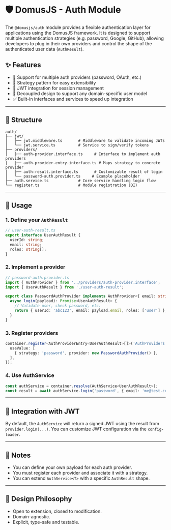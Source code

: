 # 🛡️ DomusJS - Auth Module

The `@domusjs/auth` module provides a flexible authentication layer for applications using the DomusJS framework. It is designed to support multiple authentication strategies (e.g. password, Google, GitHub), allowing developers to plug in their own providers and control the shape of the authenticated user data (`AuthResult`).

## ✨ Features

- 🔑 Support for multiple auth providers (password, OAuth, etc.)
- 🔄 Strategy pattern for easy extensibility
- 🔐 JWT integration for session management
- 🧩 Decoupled design to support any domain-specific user model
- ✅ Built-in interfaces and services to speed up integration

---

## 🧱 Structure

```
auth/
├── jwt/
│   ├── jwt.middleware.ts       # Middleware to validate incoming JWTs
│   └── jwt.service.ts          # Service to sign/verify tokens
├── providers/
│   ├── auth-provider.interface.ts     # Interface to implement auth providers
│   ├── auth-provider-entry.interface.ts # Maps strategy to concrete provider
│   ├── auth-result.interface.ts       # Customizable result of login
│   └── password-auth.provider.ts     # Example placeholder
├── auth.service.ts             # Core service handling login flow
└── register.ts                 # Module registration (DI)
```

---

## 🚀 Usage

### 1. Define your `AuthResult`

```ts
// user-auth-result.ts
export interface UserAuthResult {
  userId: string;
  email: string;
  roles: string[];
}
```

### 2. Implement a provider

```ts
// password-auth.provider.ts
import { AuthProvider } from '../providers/auth-provider.interface';
import { UserAuthResult } from './user-auth-result';

export class PasswordAuthProvider implements AuthProvider<{ email: string; password: string }, UserAuthResult> {
  async login(payload): Promise<UserAuthResult> {
    // Validate user, check password, etc.
    return { userId: 'abc123', email: payload.email, roles: ['user'] };
  }
}
```

### 3. Register providers

```ts
container.register<AuthProviderEntry<UserAuthResult>[]>('AuthProviders', {
  useValue: [
    { strategy: 'password', provider: new PasswordAuthProvider() },
  ],
});
```

### 4. Use AuthService

```ts
const authService = container.resolve(AuthService<UserAuthResult>);
const result = await authService.login('password', { email: 'me@test.com', password: '1234' });
```

---

## 🧩 Integration with JWT

By default, the `AuthService` will return a signed JWT using the result from `provider.login(...)`. You can customize JWT configuration via the `config-loader`.

---

## 📌 Notes

- You can define your own payload for each auth provider.
- You must register each provider and associate it with a strategy.
- You can extend `AuthService<T>` with a specific `AuthResult` shape.

---

## 🧠 Design Philosophy

- Open to extension, closed to modification.
- Domain-agnostic.
- Explicit, type-safe and testable.
